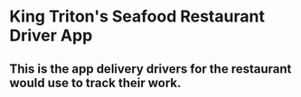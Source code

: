 # King Triton's Seafood Restaurant Driver App
## This is the app delivery drivers for the restaurant would use to track their work.
